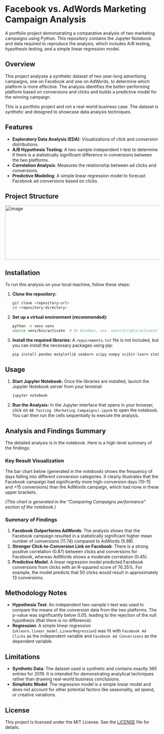 # Facebook vs. AdWords Marketing Campaign Analysis

A portfolio project demonstrating a comparative analysis of two marketing campaigns using Python. This repository contains the Jupyter Notebook and data required to reproduce the analysis, which includes A/B testing, hypothesis testing, and a simple linear regression model.

## Overview

This project analyzes a synthetic dataset of two year-long advertising campaigns, one on Facebook and one on AdWords, to determine which platform is more effective. The analysis identifies the better-performing platform based on conversions and clicks and builds a predictive model for the winning campaign.

This is a portfolio project and not a real-world business case. The dataset is synthetic and designed to showcase data analysis techniques.

## Features

* **Exploratory Data Analysis (EDA)**: Visualizations of click and conversion distributions.
* **A/B Hypothesis Testing**: A two-sample independent t-test to determine if there is a statistically significant difference in conversions between the two platforms.
* **Correlation Analysis**: Measures the relationship between ad clicks and conversions.
* **Predictive Modeling**: A simple linear regression model to forecast Facebook ad conversions based on clicks.

## Project Structure

<img width="517" height="177" alt="image" src="https://github.com/user-attachments/assets/b30b3fbc-cc1c-45c7-b5df-bdfd7333e4a6" />

## Installation

To run this analysis on your local machine, follow these steps:

1.  **Clone the repository:**
    ```bash
    git clone <repository-url>
    cd <repository-directory>
    ```

2.  **Set up a virtual environment (recommended):**
    ```bash
    python -m venv venv
    source venv/bin/activate  # On Windows, use `venv\Scripts\activate`
    ```

3.  **Install the required libraries:**
    A `requirements.txt` file is not included, but you can install the necessary packages using pip:
    ```bash
    pip install pandas matplotlib seaborn scipy numpy scikit-learn statsmodels jupyter
    ```

## Usage

1.  **Start Jupyter Notebook:**
    Once the libraries are installed, launch the Jupyter Notebook server from your terminal:
    ```bash
    jupyter notebook
    ```

2.  **Run the Analysis:**
    In the Jupyter interface that opens in your browser, click on `AB Testing (Marketing Campaigns).ipynb` to open the notebook. You can then run the cells sequentially to execute the analysis.

## Analysis and Findings Summary

The detailed analysis is in the notebook. Here is a high-level summary of the findings:

### Key Result Visualization

The bar chart below (generated in the notebook) shows the frequency of days falling into different conversion categories. It clearly illustrates that the Facebook campaign had significantly more high-conversion days (10-15 and >15 conversions) than the AdWords campaign, which had none in these upper brackets.

*(This chart is generated in the "Comparing Campaigns performance" section of the notebook.)*

### Summary of Findings

1.  **Facebook Outperforms AdWords**: The analysis shows that the Facebook campaign resulted in a statistically significant higher mean number of conversions (11.74) compared to AdWords (5.98).
2.  **Stronger Click-to-Conversion Link on Facebook**: There is a strong positive correlation (0.87) between clicks and conversions for Facebook, whereas AdWords shows a moderate correlation (0.45).
3.  **Predictive Model**: A linear regression model predicted Facebook conversions from clicks with an R-squared score of 76.35%. For example, the model predicts that 50 clicks would result in approximately 13 conversions.

## Methodology Notes

* **Hypothesis Test**: An independent two-sample t-test was used to compare the means of the conversion data from the two platforms. The p-value was significantly below 0.05, leading to the rejection of the null hypothesis (that there is no difference).
* **Regression**: A simple linear regression (`sklearn.linear_model.LinearRegression`) was fit with `Facebook Ad Clicks` as the independent variable and `Facebook Ad Conversions` as the dependent variable.

## Limitations

* **Synthetic Data**: The dataset used is synthetic and contains exactly 365 entries for 2019. It is intended for demonstrating analytical techniques rather than drawing real-world business conclusions.
* **Simplistic Model**: The regression model is a simple linear model and does not account for other potential factors like seasonality, ad spend, or creative variations.

## License

This project is licensed under the MIT License. See the [LICENSE](LICENSE) file for details.

